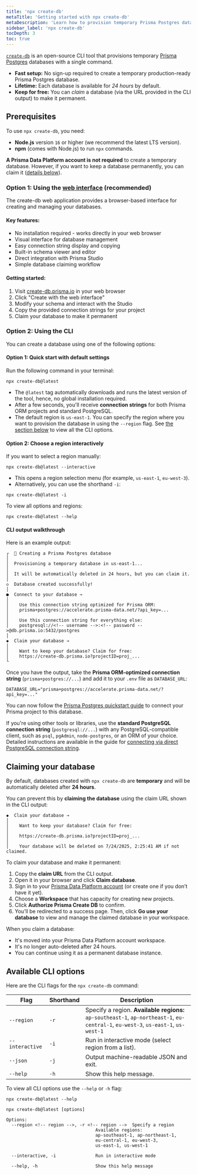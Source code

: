 ```yaml
---
title: 'npx create-db'
metaTitle: 'Getting started with npx create-db'
metaDescription: 'Learn how to provision temporary Prisma Postgres databases with npx create-db.'
sidebar_label: 'npx create-db'
tocDepth: 3
toc: true
---
```


[`create-db`](https://create-db.prisma.io/) is an open-source CLI tool that provisions temporary [Prisma Postgres](/postgres) databases with a single command.

- **Fast setup:** No sign-up required to create a temporary production-ready Prisma Postgres database.
- **Lifetime:** Each database is available for _24 hours_ by default.
- **Keep for free:** You can _claim_ a database (via the URL provided in the CLI output) to make it permanent.

## Prerequisites

To use `npx create-db`, you need:

- **Node.js** version `16` or higher (we recommend the latest LTS version).
- **npm** (comes with Node.js) to run `npx` commands.

**A Prisma Data Platform account is not required** to create a temporary database. However, if you want to keep a database permanently, you can claim it ([details below](#claiming-your-database)).

### Option 1: Using the [web interface](https://create-db.prisma.io) (recommended)

The create-db web application provides a browser-based interface for creating and managing your databases.

#### Key features:

- No installation required - works directly in your web browser
- Visual interface for database management
- Easy connection string display and copying
- Built-in schema viewer and editor
- Direct integration with Prisma Studio
- Simple database claiming workflow

#### Getting started:

1. Visit [create-db.prisma.io](https://create-db.prisma.io) in your web browser
2. Click "Create with the web interface"
3. Modify your schema and interact with the Studio
4. Copy the provided connection strings for your project
5. Claim your database to make it permanent

### Option 2: Using the CLI

You can create a database using one of the following options:

#### Option 1: Quick start with default settings

Run the following command in your terminal:

```terminal
npx create-db@latest
```

<!-- br -->

- The `@latest` tag automatically downloads and runs the latest version of the tool, hence, no global installation required.
- After a few seconds, you'll receive **connection strings** for both Prisma ORM projects and standard PostgreSQL.
- The default region is `us-east-1`. You can specify the region where you want to provision the database in using the `--region` flag. See [the section below](#available-cli-options) to view all the CLI options.

#### Option 2: Choose a region interactively

If you want to select a region manually:

```terminal
npx create-db@latest --interactive
```

<!-- br -->

- This opens a region selection menu (for example, `us-east-1`, `eu-west-3`).
- Alternatively, you can use the shorthand `-i`:

```terminal
npx create-db@latest -i
```

To view all options and regions:

```terminal
npx create-db@latest --help
```

#### CLI output walkthrough

Here is an example output:

```
┌  🚀 Creating a Prisma Postgres database
│
│  Provisioning a temporary database in us-east-1...
│
│  It will be automatically deleted in 24 hours, but you can claim it.
│
◇  Database created successfully!
│
●  Connect to your database →
│
│    Use this connection string optimized for Prisma ORM:
│    prisma+postgres://accelerate.prisma-data.net/?api_key=...
│
│    Use this connection string for everything else:
│    postgresql://<!-- username -->:<!-- password -->@db.prisma.io:5432/postgres
│
◆  Claim your database →
│
│    Want to keep your database? Claim for free:
│    https://create-db.prisma.io?projectID=proj_...
└
```

Once you have the output, take the **Prisma ORM-optimized connection string** (`prisma+postgres://...`) and add it to your `.env` file as `DATABASE_URL`:

```env
DATABASE_URL="prisma+postgres://accelerate.prisma-data.net/?api_key=..."
```

You can now follow the [Prisma Postgres quickstart guide](/getting-started/quickstart-prismaPostgres#3-set-database-connection-url) to connect your Prisma project to this database.

If you're using other tools or libraries, use the **standard PostgreSQL connection string** (`postgresql://...`) with any PostgreSQL-compatible client, such as `psql`, `pgAdmin`, `node-postgres`, or an ORM of your choice. Detailed instructions are available in the guide for [connecting via direct PostgreSQL connection string](/postgres/database/direct-connections).

## Claiming your database

By default, databases created with `npx create-db` are **temporary** and will be automatically deleted after **24 hours**.

You can prevent this by **claiming the database** using the claim URL shown in the CLI output:

```
◆  Claim your database →
│
│    Want to keep your database? Claim for free:
│
│    https://create-db.prisma.io?projectID=proj_...
│
│    Your database will be deleted on 7/24/2025, 2:25:41 AM if not claimed.
```

To claim your database and make it permanent:

1. Copy the **claim URL** from the CLI output.
2. Open it in your browser and click **Claim database**.
3. Sign in to your [Prisma Data Platform account](https://console.prisma.io/) (or create one if you don’t have it yet).
4. Choose a **Workspace** that has capacity for creating new projects.
5. Click **Authorize Prisma Create DB** to confirm.
6. You’ll be redirected to a success page. Then, click **Go use your database** to view and manage the claimed database in your workspace.

When you claim a database:

- It's moved into your Prisma Data Platform account workspace.
- It's no longer auto-deleted after 24 hours.
- You can continue using it as a permanent database instance.

## Available CLI options

Here are the CLI flags for the `npx create-db` command:

| Flag            | Shorthand | Description                                                                                                                                    |
| --------------- | --------- | ---------------------------------------------------------------------------------------------------------------------------------------------- |
| `--region`      | `-r`      | Specify a region. <!-- br --> **Available regions:** `ap-southeast-1`, `ap-northeast-1`, `eu-central-1`, `eu-west-3`, `us-east-1`, `us-west-1` |
| `--interactive` | `-i`      | Run in interactive mode (select region from a list).                                                                                           |
| `--json`        | `-j`      | Output machine-readable JSON and exit.                                                                                                         |
| `--help`        | `-h`      | Show this help message.                                                                                                                        |

To view all CLI options use the `--help` or `-h` flag:

<!-- CodeWithResult -->

<!-- cmd -->

```terminal
npx create-db@latest --help
```

<!-- cmdResult -->

```
npx create-db@latest [options]

Options:
  --region <!-- region -->, -r <!-- region -->  Specify a region
                                  Available regions:
                                  ap-southeast-1, ap-northeast-1,
                                  eu-central-1, eu-west-3,
                                  us-east-1, us-west-1

  --interactive, -i               Run in interactive mode

  --help, -h                      Show this help message
```
